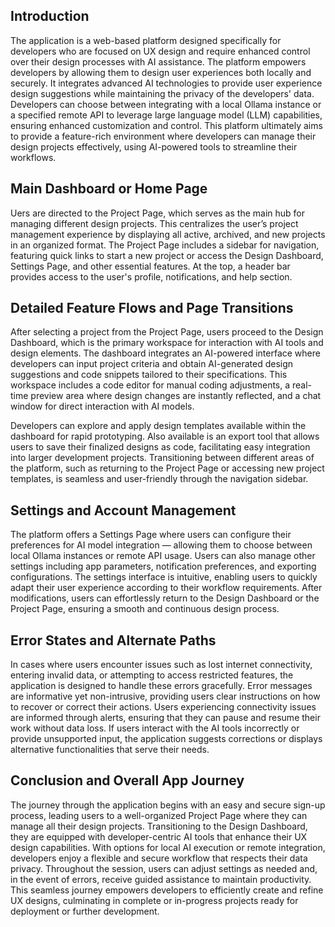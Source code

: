 ## Introduction

The application is a web-based platform designed specifically for developers who are focused on UX design and require enhanced control over their design processes with AI assistance. The platform empowers developers by allowing them to design user experiences both locally and securely. It integrates advanced AI technologies to provide user experience design suggestions while maintaining the privacy of the developers' data. Developers can choose between integrating with a local Ollama instance or a specified remote API to leverage large language model (LLM) capabilities, ensuring enhanced customization and control. This platform ultimately aims to provide a feature-rich environment where developers can manage their design projects effectively, using AI-powered tools to streamline their workflows.

## Main Dashboard or Home Page

Uers are directed to the Project Page, which serves as the main hub for managing different design projects. This centralizes the user’s project management experience by displaying all active, archived, and new projects in an organized format. The Project Page includes a sidebar for navigation, featuring quick links to start a new project or access the Design Dashboard, Settings Page, and other essential features. At the top, a header bar provides access to the user's profile, notifications, and help section.

## Detailed Feature Flows and Page Transitions

After selecting a project from the Project Page, users proceed to the Design Dashboard, which is the primary workspace for interaction with AI tools and design elements. The dashboard integrates an AI-powered interface where developers can input project criteria and obtain AI-generated design suggestions and code snippets tailored to their specifications. This workspace includes a code editor for manual coding adjustments, a real-time preview area where design changes are instantly reflected, and a chat window for direct interaction with AI models.

Developers can explore and apply design templates available within the dashboard for rapid prototyping. Also available is an export tool that allows users to save their finalized designs as code, facilitating easy integration into larger development projects. Transitioning between different areas of the platform, such as returning to the Project Page or accessing new project templates, is seamless and user-friendly through the navigation sidebar.

## Settings and Account Management

The platform offers a Settings Page where users can configure their preferences for AI model integration — allowing them to choose between local Ollama instances or remote API usage. Users can also manage other settings including app parameters, notification preferences, and exporting configurations. The settings interface is intuitive, enabling users to quickly adapt their user experience according to their workflow requirements. After modifications, users can effortlessly return to the Design Dashboard or the Project Page, ensuring a smooth and continuous design process.

## Error States and Alternate Paths

In cases where users encounter issues such as lost internet connectivity, entering invalid data, or attempting to access restricted features, the application is designed to handle these errors gracefully. Error messages are informative yet non-intrusive, providing users clear instructions on how to recover or correct their actions. Users experiencing connectivity issues are informed through alerts, ensuring that they can pause and resume their work without data loss. If users interact with the AI tools incorrectly or provide unsupported input, the application suggests corrections or displays alternative functionalities that serve their needs.

## Conclusion and Overall App Journey

The journey through the application begins with an easy and secure sign-up process, leading users to a well-organized Project Page where they can manage all their design projects. Transitioning to the Design Dashboard, they are equipped with developer-centric AI tools that enhance their UX design capabilities. With options for local AI execution or remote integration, developers enjoy a flexible and secure workflow that respects their data privacy. Throughout the session, users can adjust settings as needed and, in the event of errors, receive guided assistance to maintain productivity. This seamless journey empowers developers to efficiently create and refine UX designs, culminating in complete or in-progress projects ready for deployment or further development.
